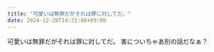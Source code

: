 ```yaml
---
title: "可愛いは無罪だがそれは罪に対してだ。"
date: 2024-12-20T14:21:08+09:00
---
```

可愛いは無罪だがそれは罪に対してだ。
害についちゃあ別の話だなぁ？
